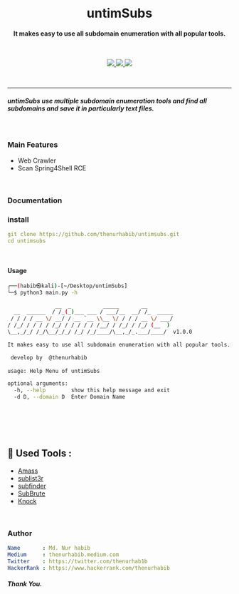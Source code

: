 <h1 align="center">
<br>
  untimSubs
  <br>
</h1>

<h4 align="center">It makes easy to use all subdomain enumeration with all popular tools.</h4>

<br>

<p align="center">
  <a href="https://github.com/thenurhabib/untimsubs/releases">
    <img src="https://img.shields.io/github/release/thenurhabib/untimsubs.svg">
  </a>
  <a href="https://travis-ci.com/thenurhabib/untimsubs">
    <img src="https://img.shields.io/travis/com/thenurhabib/untimsubs.svg">
  </a>
  <a href="https://github.com/thenurhabib/untimsubs/issues?q=is%3Aissue+is%3Aclosed">
      <img src="https://img.shields.io/github/issues-closed-raw/thenurhabib/untimsubs.svg">
  </a>
</p>

<br>


<hr>

##### untimSubs use multiple subdomain enumeration tools and find all subdomains and save it in particularly text files.

<br>

### Main Features
- Web Crawler
- Scan Spring4Shell RCE

<br>

### Documentation
### install
```yaml
git clone https://github.com/thenurhabib/untimsubs.git
cd untimsubs
```
<br>

#### Usage

```bash
┌──(habib㉿kali)-[~/Desktop/untimSubs]
└─$ python3 main.py -h           

               __  _          _____       __        
  __  ______  / /_(_)___ ___ / ___/__  __/ /_  _____
 / / / / __ \/ __/ / __ `__ \\__ \/ / / / __ \/ ___/
/ /_/ / / / / /_/ / / / / / /__/ / /_/ / /_/ (__  ) 
\__,_/_/ /_/\__/_/_/ /_/ /_/____/\__,_/_.___/____/  v1.0.0

It makes easy to use all subdomain enumeration with all popular tools.

 develop by  @thenurhabib 
    
usage: Help Menu of untimSubs

optional arguments:
  -h, --help        show this help message and exit
  -d D, --domain D  Enter Domain Name

                                                         
```
<br>
<br>

## 🔗 Used Tools :

- [Amass](https://github.com/OWASP/Amass)
- [sublist3r](https://github.com/aboul3la/Sublist3r)
- [subfinder](https://github.com/projectdiscovery/subfinder)
- [SubBrute](https://github.com/TheRook/subbrute)
- [Knock](https://github.com/guelfoweb/knock)


<br>

### Author
```yaml
Name       : Md. Nur habib
Medium     : thenurhabib.medium.com
Twitter    : https://twitter.com/thenurhab1b
HackerRank : https://www.hackerrank.com/thenurhabib

```

##### Thank You.
